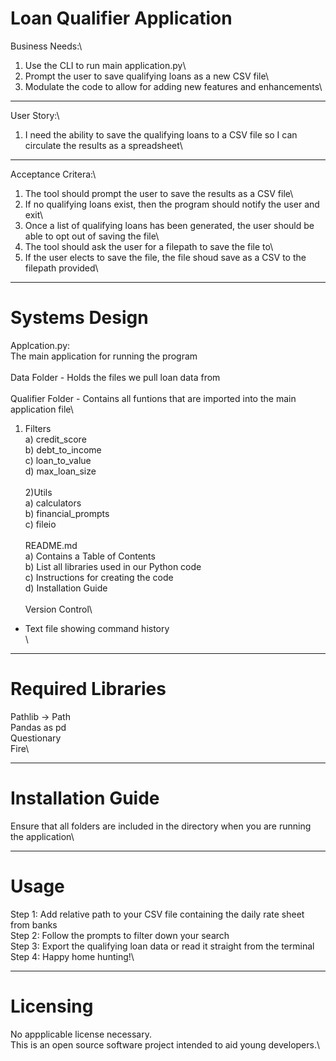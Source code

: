 # Loan Qualifier Application #

Business Needs:\
1) Use the CLI to run main application.py\
2) Prompt the user to save qualifying loans as a new CSV file\
3) Modulate the code to allow for adding new features and enhancements\

---
User Story:\
1) I need the ability to save the qualifying loans to a CSV file so I can circulate the results as a spreadsheet\

---
Acceptance Critera:\
1) The tool should prompt the user to save the results as a CSV file\
2) If no qualifying loans exist, then the program should notify the user and exit\
3) Once a list of qualifying loans has been generated, the user should be able to opt out of saving the file\
4) The tool should ask the user for a filepath to save the file to\
5) If the user elects to save the file, the file shoud save as a CSV to the filepath provided\

---
# Systems Design #
Applcation.py: \
    The main application for running the program\
\
Data Folder - Holds the files we pull loan data from\
\
Qualifier Folder - Contains all funtions that are imported into the main application file\
1) Filters\
a) credit_score\
b) debt_to_income\
c) loan_to_value\
d) max_loan_size\
\
2)Utils\
a) calculators\
b) financial_prompts\
c) fileio\
\
README.md\
    a) Contains a Table of Contents\
    b) List all libraries used in our Python code\
    c) Instructions for creating the code\
    d) Installation Guide\
\
Version Control\
- Text file showing command history\
\

---
# Required Libraries #
Pathlib -> Path\
Pandas as pd\
Questionary\
Fire\

---
# Installation Guide #
Ensure that all folders are included in the directory when you are running the application\

---
# Usage #
Step 1: Add relative path to your CSV file containing the daily rate sheet from banks\
Step 2: Follow the prompts to filter down your search\
Step 3: Export the qualifying loan data or read it straight from the terminal\
Step 4: Happy home hunting!\

---
# Licensing #
No appplicable license necessary. \
This is an open source software project intended to aid young developers.\
